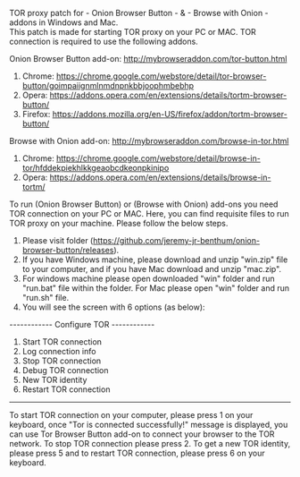 TOR proxy patch for - Onion Browser Button - & - Browse with Onion - addons in Windows and Mac.  
This patch is made for starting TOR proxy on your PC or MAC. TOR connection is required to use the following addons.

Onion Browser Button add-on: http://mybrowseraddon.com/tor-button.html
1. Chrome: https://chrome.google.com/webstore/detail/tor-browser-button/goimpaiignmlnmdnpnkbbjoophmbebhp
2. Opera: https://addons.opera.com/en/extensions/details/tortm-browser-button/
3. Firefox: https://addons.mozilla.org/en-US/firefox/addon/tortm-browser-button/

Browse with Onion add-on: http://mybrowseraddon.com/browse-in-tor.html
1. Chrome: https://chrome.google.com/webstore/detail/browse-in-tor/hfddekpiekhlkkgeaobcdkeonpkinipo
2. Opera: https://addons.opera.com/en/extensions/details/browse-in-tortm/

To run (Onion Browser Button) or (Browse with Onion) add-ons you need TOR connection on your PC or MAC. 
Here, you can find requisite files to run TOR proxy on your machine. Please follow the below steps.

1) Please visit folder (https://github.com/jeremy-jr-benthum/onion-browser-button/releases).
2) If you have Windows machine, please download and unzip "win.zip" file to your computer, and if you have Mac download and unzip "mac.zip".
3) For windows machine please open downloaded "win" folder and run "run.bat" file within the folder. For Mac please open "win" folder and run "run.sh" file.
4) You will see the screen with 6 options (as below):

------------  Configure TOR  ------------
1. Start TOR connection
2. Log connection info
3. Stop TOR connection
4. Debug TOR connection
5. New TOR identity
6. Restart TOR connection
-----------------------------------------

To start TOR connection on your computer, please press 1 on your keyboard, once "Tor is connected successfully!" message is displayed, you can use Tor Browser Button add-on to connect your browser to the TOR network. To stop TOR connection please press 2. To get a new TOR identity, please press 5 and to restart TOR connection, please press 6 on your keyboard.
